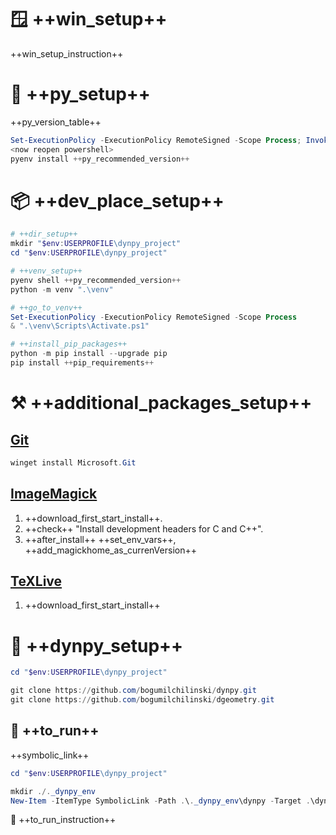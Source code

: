 # 🪟 ++win_setup++

++win_setup_instruction++

# 🐍 ++py_setup++

++py_version_table++

```powershell
Set-ExecutionPolicy -ExecutionPolicy RemoteSigned -Scope Process; Invoke-Expression "& { $(Invoke-WebRequest -UseBasicParsing -Uri 'https://raw.githubusercontent.com/pyenv-win/pyenv-win/master/pyenv-win/install-pyenv-win.ps1').Content }"
<now reopen powershell>
pyenv install ++py_recommended_version++
```

# 📦 ++dev_place_setup++

```powershell
# ++dir_setup++
mkdir "$env:USERPROFILE\dynpy_project"
cd "$env:USERPROFILE\dynpy_project"

# ++venv_setup++
pyenv shell ++py_recommended_version++
python -m venv ".\venv"

# ++go_to_venv++
Set-ExecutionPolicy -ExecutionPolicy RemoteSigned -Scope Process
& ".\venv\Scripts\Activate.ps1"

# ++install_pip_packages++
python -m pip install --upgrade pip
pip install ++pip_requirements++
```

# ⚒️ ++additional_packages_setup++

## [Git](https://github.com/Microsoft/Git/releases)
```powershell
winget install Microsoft.Git
```

## [ImageMagick](https://imagemagick.org/script/download.php#windows)
1. ++download_first_start_install++. <br> 
2. ++check++ "Install development headers for C and C++". <br>
3. ++after_install++ ++set_env_vars++, ++add_magickhome_as_currenVersion++

## [TeXLive](https://www.tug.org/texlive/windows.html#install)
1. ++download_first_start_install++

# 🐳 ++dynpy_setup++
```powershell
cd "$env:USERPROFILE\dynpy_project"

git clone https://github.com/bogumilchilinski/dynpy.git
git clone https://github.com/bogumilchilinski/dgeometry.git
```

## 🎉 ++to_run++
++symbolic_link++
```powershell
cd "$env:USERPROFILE\dynpy_project"

mkdir ./._dynpy_env
New-Item -ItemType SymbolicLink -Path .\._dynpy_env\dynpy -Target .\dynpy
```
👻 ++to_run_instruction++